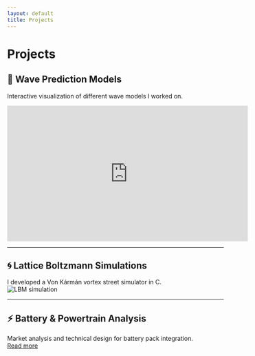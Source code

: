 ```yaml
---
layout: default
title: Projects
---
```


# Projects

## 🌊 Wave Prediction Models
Interactive visualization of different wave models I worked on.  
<iframe width="560" height="315" src="https://www.youtube.com/embed/VIDEO_ID" frameborder="0" allowfullscreen></iframe>

---

## 🌀 Lattice Boltzmann Simulations
I developed a Von Kármán vortex street simulator in C.  
![LBM simulation](assets/images/vortex.gif)

---

## ⚡ Battery & Powertrain Analysis
Market analysis and technical design for battery pack integration.  
[Read more](https://github.com/your-repo-link)
